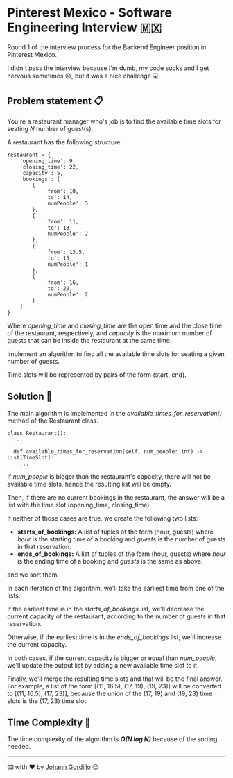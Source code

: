 # Pinterest Mexico - Software Engineering Interview 🇲🇽

Round 1 of the interview process for the Backend Engineer position in Pinterest Mexico.

I didn't pass the interview because I'm dumb, my code sucks and I get nervous sometimes :disappointed:, but it was a nice challenge :computer:

## Problem statement 📋

You're a restaurant manager who's job is to find the available time slots for seating *N* number of guest(s).

A restaurant has the following structure:
```
restaurant = {
    'opening_time': 9,
    'closing_time': 22,
    'capacity': 5,
    'bookings': [
        {
            'from': 10,
            'to': 14,
            'numPeople': 3
        },
        {
            'from': 11,
            'to': 13,
            'numPeople': 2
        },
        {
            'from': 13.5,
            'to': 15,
            'numPeople': 1
        },
        {
            'from': 16,
            'to': 20,
            'numPeople': 2
        }
    ]
}
```

Where *opening_time* and *closing_time* are the open time and the close time of the restaurant, respectively, and *capacity* is the maximum number of guests that can be inside the restaurant at the same time.

Implement an algorithm to find all the available time slots for seating a given number of guests.

Time slots will be represented by pairs of the form (start, end).

## Solution :pencil:

The main algorithm is implemented in the *available_times_for_reservation()* method of the Restaurant class.

```
class Restaurant():
  ...

  def available_times_for_reservation(self, num_people: int) -> List[TimeSlot]:
    ...
```

If *num_people* is bigger than the restaurant's capacity, there will not be available time slots, hence the resulting list will be empty.

Then, if there are no current bookings in the restaurant, the answer will be a list with the time slot (opening_time, closing_time).

If neither of those cases are true, we create the following two lists:

- **starts_of_bookings:** A list of tuples of the form (hour, guests) where *hour* is the starting time of a booking and *guests* is the number of guests in that reservation.
- **ends_of_bookings:** A list of tuples of the form (hour, guests) where *hour* is the ending time of a booking and *guests* is the same as above.

and we sort them.

In each iteration of the algorithm, we'll take the earliest time from one of the lists.

If the earliest time is in the *starts_of_bookings* list, we'll decrease the current capacity of the restaurant, according to the number of guests in that reservation.

Otherwise, if the earliest time is in the *ends_of_bookings* list, we'll increase the current capacity.

In both cases, if the current capacity is bigger or equal than *num_people*, we'll update the output list by adding a new available time slot to it.

Finally, we'll merge the resulting time slots and that will be the final answer. For example, a list of the form [(11, 16.5), (17, 19), (19, 23)] will be converted to [(11, 16.5), (17, 23)],
because the union of the (17, 19) and (19, 23) time slots is the (17, 23) time slot.

## Time Complexity :mag_right:

The time complexity of the algorithm is ***O(N log N)*** because of the sorting needed.

---
⌨️ with ❤️ by [Johann Gordillo](https://github.com/JohannGordillo) 😊
